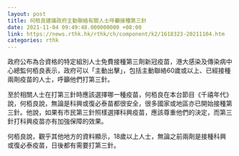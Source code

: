 ```yaml
---
layout: post
title: 何栢良建議政府主動聯絡有關人士呼籲接種第三針
date: 2021-11-04 09:49:48.000000000 +08:00
link: https://news.rthk.hk/rthk/ch/component/k2/1618323-20211104.htm
categories: rthk
---
```


政府公布為合資格的特定組別人士免費接種第三劑新冠疫苗，港大感染及傳染病中心總監何栢良表示，政府可以「主動出擊」，包括主動聯絡60歲或以上、已經接種兩劑疫苗的人士，呼籲他們打第三針。

至於相關人士在打第三針時應該選擇哪一種疫苗，何栢良在本台節目《千禧年代》說，何栢良說，無論是科興或復必泰苗都很安全，很多國家或地區亦已開始接種第三針。他說，如果有市民第三針照樣選擇科興疫苗，應該尊重他們的決定，而第三針打科興疫苗亦有加強保障的效果。

何栢良說，觀乎其他地方的資料顯示，18歲以上人士，無論之前兩劑是接種科興或復必泰疫苗，日後都有需要打第三針。
